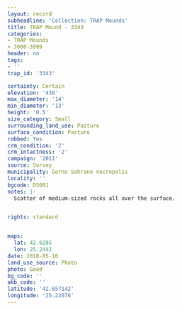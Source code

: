 ```yaml
---
layout: record
subheadline: 'Collection: TRAP Mounds'
title: TRAP Mound - 3343
categories:
- TRAP Mounds
- 3000-3999
header: no
tags:
- ''
trap_id: '3343'

certainty: Certain
elevation: '436'
max_diameter: '14'
min_diameter: '13'
height: '0.5'
size_category: Small
surrounding_land_use: Pasture
surface_condition: Pasture
robbed: Yes
crm_condition: '2'
crm_intactness: '2'
campaign: '2011'
source: Survey
municipality: Gorno Sahrane necropolis
locality: ''
bgcode: DS001
notes: |-
  Scatter of medium-sized rocks all over the surface.


rights: standard


maps:
  lat: 42.6285
  lon: 25.2442
date: 2018-05-16
land_use_source: Photo
photo: Good
bg_code: ''
akb_code: ''
latitude: '42.657142'
longitude: '25.22076'
---
```


